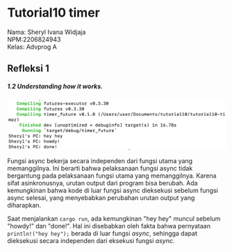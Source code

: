 # Tutorial10 timer
Nama: Sheryl Ivana Widjaja<br>
NPM:2206824943<br>
Kelas: Advprog A <br>

## Refleksi 1

##### 1.2 Understanding how it works. 
![](images/images1.png)


Fungsi async bekerja secara independen dari fungsi utama yang memanggilnya. Ini berarti bahwa pelaksanaan fungsi async tidak bergantung pada pelaksanaan fungsi utama yang memanggilnya. Karena sifat asinkronusnya, urutan output dari program bisa berubah. Ada kemungkinan bahwa kode di luar fungsi async dieksekusi sebelum fungsi async selesai, yang menyebabkan perubahan urutan output yang diharapkan.

Saat menjalankan `cargo run`, ada kemungkinan "hey hey" muncul sebelum "howdy!" dan "done!". Hal ini disebabkan oleh fakta bahwa pernyataan `println!("hey hey");` berada di luar fungsi *async*, sehingga dapat dieksekusi secara independen dari eksekusi fungsi *async*.
